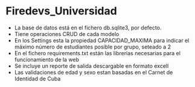 # Firedevs_Universidad
- La base de datos está en el fichero db.sqlite3, por defecto.
- Tiene operaciones CRUD de cada modelo
- En los Settings esta la propiedad CAPACIDAD_MAXIMA para indicar el máximo número de estudiantes posible por grupo, seteado a 2
- En el fichero requirements.txt están las librerias necesarias para el funcionamiento de la web
- Se incluye un reporte de salida descargable en formato excell
- Las validaciones de edad y sexo estan basadas en el Carnet de Identidad de Cuba
